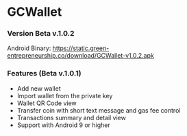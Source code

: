 # GCWallet

### Version Beta v.1.0.2
Android Binary:
https://static.green-entrepreneurship.co/download/GCWallet-v1.0.2.apk

### Features (Beta v.1.0.1)
- Add new wallet
- Import wallet from the private key
- Wallet QR Code view
- Transfer coin with short text message and gas fee control
- Transactions summary and detail view 
- Support with Android 9 or higher
